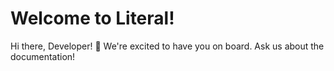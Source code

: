 # Welcome to Literal!

Hi there, Developer! 👋 We're excited to have you on board. Ask us about the documentation!
